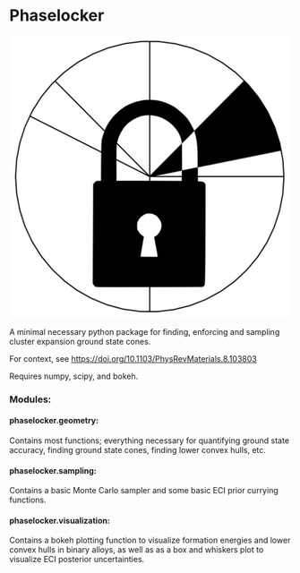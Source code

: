 # Phaselocker
![Logo](https://raw.githubusercontent.com/deober/phaselocker/762abd047e682e52978e9b8fdefd4415138a0663/phaselocker_logo.svg?token=AMM2ZZT2VWPPPYI277SIPHTHR7YCY)

A minimal necessary python package for finding, enforcing and sampling cluster expansion ground state cones.

For context, see https://doi.org/10.1103/PhysRevMaterials.8.103803 

Requires numpy, scipy, and bokeh. 

### Modules:  

#### phaselocker.geometry:  
  Contains most functions; everything necessary for quantifying ground state accuracy, finding ground state cones, finding lower convex hulls, etc.  
  
#### phaselocker.sampling:  
  Contains a basic Monte Carlo sampler and some basic ECI prior currying functions.  
  
#### phaselocker.visualization:  
  Contains a bokeh plotting function to visualize formation energies and lower convex hulls in binary alloys, as well as as a box and whiskers plot to visualize ECI posterior uncertainties. 
